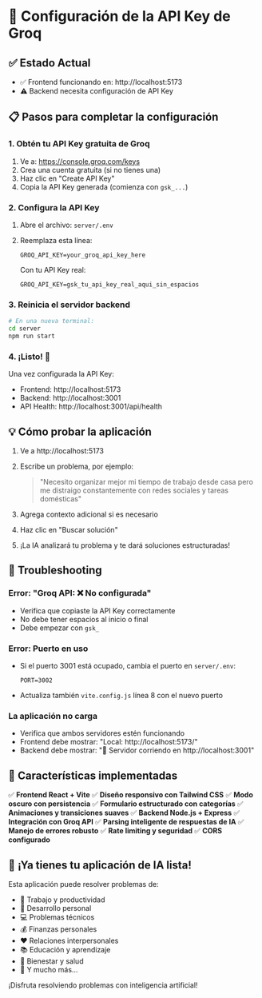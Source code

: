# 🔑 Configuración de la API Key de Groq

## ✅ Estado Actual

- ✅ Frontend funcionando en: http://localhost:5173
- ⚠️ Backend necesita configuración de API Key

## 📋 Pasos para completar la configuración

### 1. Obtén tu API Key gratuita de Groq

1. Ve a: https://console.groq.com/keys
2. Crea una cuenta gratuita (si no tienes una)
3. Haz clic en "Create API Key"
4. Copia la API Key generada (comienza con `gsk_...`)

### 2. Configura la API Key

1. Abre el archivo: `server/.env`
2. Reemplaza esta línea:

   ```env
   GROQ_API_KEY=your_groq_api_key_here
   ```

   Con tu API Key real:

   ```env
   GROQ_API_KEY=gsk_tu_api_key_real_aqui_sin_espacios
   ```

### 3. Reinicia el servidor backend

```bash
# En una nueva terminal:
cd server
npm run start
```

### 4. ¡Listo! 🎉

Una vez configurada la API Key:

- Frontend: http://localhost:5173
- Backend: http://localhost:3001
- API Health: http://localhost:3001/api/health

## 💡 Cómo probar la aplicación

1. Ve a http://localhost:5173
2. Escribe un problema, por ejemplo:

   > "Necesito organizar mejor mi tiempo de trabajo desde casa pero me distraigo constantemente con redes sociales y tareas domésticas"

3. Agrega contexto adicional si es necesario

4. Haz clic en "Buscar solución"
5. ¡La IA analizará tu problema y te dará soluciones estructuradas!

## 🚨 Troubleshooting

### Error: "Groq API: ❌ No configurada"

- Verifica que copiaste la API Key correctamente
- No debe tener espacios al inicio o final
- Debe empezar con `gsk_`

### Error: Puerto en uso

- Si el puerto 3001 está ocupado, cambia el puerto en `server/.env`:
  ```env
  PORT=3002
  ```
- Actualiza también `vite.config.js` línea 8 con el nuevo puerto

### La aplicación no carga

- Verifica que ambos servidores estén funcionando
- Frontend debe mostrar: "Local: http://localhost:5173/"
- Backend debe mostrar: "🚀 Servidor corriendo en http://localhost:3001"

## 🎯 Características implementadas

✅ **Frontend React + Vite**
✅ **Diseño responsivo con Tailwind CSS**
✅ **Modo oscuro con persistencia**
✅ **Formulario estructurado con categorías**
✅ **Animaciones y transiciones suaves**
✅ **Backend Node.js + Express**
✅ **Integración con Groq API**
✅ **Parsing inteligente de respuestas de IA**
✅ **Manejo de errores robusto**
✅ **Rate limiting y seguridad**
✅ **CORS configurado**

## 🚀 ¡Ya tienes tu aplicación de IA lista!

Esta aplicación puede resolver problemas de:

- 💼 Trabajo y productividad
- 👤 Desarrollo personal
- 💻 Problemas técnicos
- 💰 Finanzas personales
- ❤️ Relaciones interpersonales
- 📚 Educación y aprendizaje
- 🏥 Bienestar y salud
- 🌟 Y mucho más...

¡Disfruta resolviendo problemas con inteligencia artificial!
